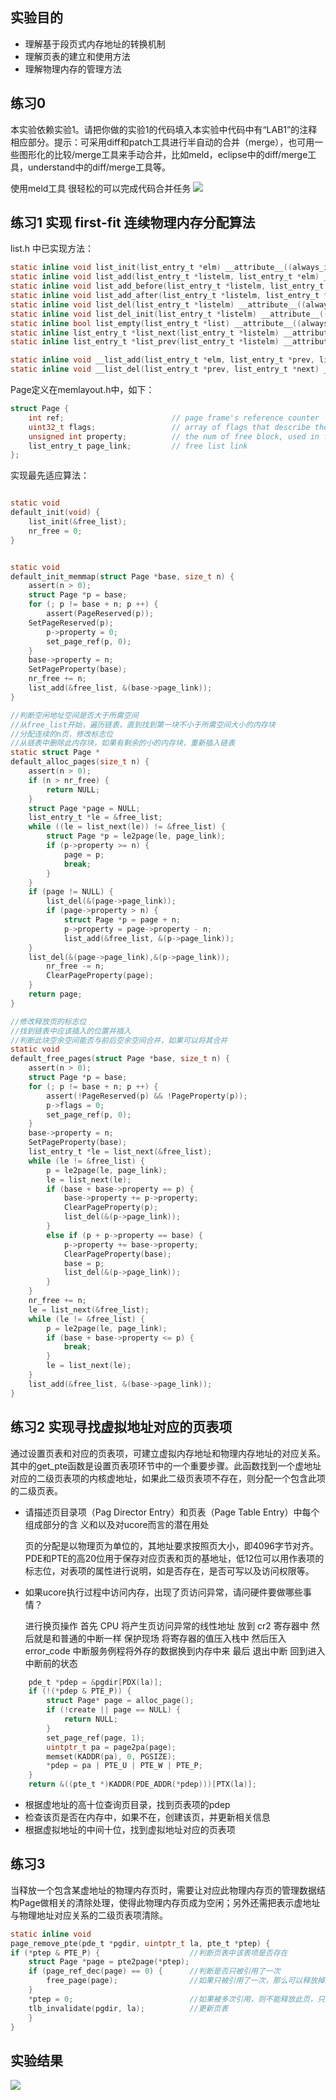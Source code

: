 ## 实验目的

- 理解基于段页式内存地址的转换机制
- 理解页表的建立和使用方法
- 理解物理内存的管理方法

## 练习0
本实验依赖实验1。请把你做的实验1的代码填入本实验中代码中有“LAB1”的注释相应部分。提示：可采用diff和patch工具进行半自动的合并（merge），也可用一些图形化的比较/merge工具来手动合并，比如meld，eclipse中的diff/merge工具，understand中的diff/merge工具等。


使用meld工具 很轻松的可以完成代码合并任务
![](img/img0.png)

## 练习1 实现 first-fit 连续物理内存分配算法

list.h 中已实现方法：

```c
static inline void list_init(list_entry_t *elm) __attribute__((always_inline));static inline void list_add(list_entry_t *listelm, list_entry_t *elm) __attribute__((always_inline));static inline void list_add_before(list_entry_t *listelm, list_entry_t *elm) __attribute__((always_inline));static inline void list_add_after(list_entry_t *listelm, list_entry_t *elm) __attribute__((always_inline));static inline void list_del(list_entry_t *listelm) __attribute__((always_inline));static inline void list_del_init(list_entry_t *listelm) __attribute__((always_inline));static inline bool list_empty(list_entry_t *list) __attribute__((always_inline));static inline list_entry_t *list_next(list_entry_t *listelm) __attribute__((always_inline));static inline list_entry_t *list_prev(list_entry_t *listelm) __attribute__((always_inline));static inline void __list_add(list_entry_t *elm, list_entry_t *prev, list_entry_t *next) __attribute__((always_inline));static inline void __list_del(list_entry_t *prev, list_entry_t *next) __attribute__((always_inline));
```

Page定义在memlayout.h中，如下：

```c
struct Page {    int ref;                        // page frame's reference counter    uint32_t flags;                 // array of flags that describe the status of the page frame    unsigned int property;          // the num of free block, used in first fit pm manager    list_entry_t page_link;         // free list link};```
实现最先适应算法：


```c
static voiddefault_init(void) {    list_init(&free_list);    nr_free = 0;}static voiddefault_init_memmap(struct Page *base, size_t n) {    assert(n > 0);    struct Page *p = base;    for (; p != base + n; p ++) {        assert(PageReserved(p)); 	SetPageReserved(p);        p->property = 0;          set_page_ref(p, 0);    }    base->property = n;             SetPageProperty(base);    nr_free += n;    list_add(&free_list, &(base->page_link));}```

```c
//判断空闲地址空间是否大于所需空间
//从free_list开始，遍历链表，直到找到第一块不小于所需空间大小的内存块
//分配连续的n页，修改标志位
//从链表中删除此内存块，如果有剩余的小的内存块，重新插入链表static struct Page *default_alloc_pages(size_t n) {    assert(n > 0);    if (n > nr_free) {        return NULL;    }    struct Page *page = NULL;    list_entry_t *le = &free_list;    while ((le = list_next(le)) != &free_list) {        struct Page *p = le2page(le, page_link);        if (p->property >= n) {            page = p;            break;        }    }    if (page != NULL) {        list_del(&(page->page_link));        if (page->property > n) {            struct Page *p = page + n;            p->property = page->property - n;            list_add(&free_list, &(p->page_link));    }	list_del(&(page->page_link),&(p->page_link));        nr_free -= n;        ClearPageProperty(page);    }    return page;}```

```c
//修改释放页的标志位
//找到链表中应该插入的位置并插入
//判断此块空余空间能否与前后空余空间合并，如果可以将其合并static voiddefault_free_pages(struct Page *base, size_t n) {    assert(n > 0);    struct Page *p = base;    for (; p != base + n; p ++) {        assert(!PageReserved(p) && !PageProperty(p));        p->flags = 0;        set_page_ref(p, 0);    }    base->property = n;    SetPageProperty(base);    list_entry_t *le = list_next(&free_list);    while (le != &free_list) {        p = le2page(le, page_link);        le = list_next(le);        if (base + base->property == p) {            base->property += p->property;            ClearPageProperty(p);            list_del(&(p->page_link));        }        else if (p + p->property == base) {            p->property += base->property;            ClearPageProperty(base);            base = p;            list_del(&(p->page_link));        }    }    nr_free += n;    le = list_next(&free_list);    while (le != &free_list) {        p = le2page(le, page_link);        if (base + base->property <= p) {            break;        }        le = list_next(le);    }    list_add(&free_list, &(base->page_link));}
```
## 练习2 实现寻找虚拟地址对应的页表项

通过设置页表和对应的页表项，可建立虚拟内存地址和物理内存地址的对应关系。其中的get_pte函数是设置页表项环节中的一个重要步骤。此函数找到一个虚地址对应的二级页表项的内核虚地址，如果此二级页表项不存在，则分配一个包含此项的二级页表。

- 请描述页目录项（Pag Director Entry）和页表（Page Table Entry）中每个组成部分的含 义和以及对ucore而言的潜在用处

	页的分配是以物理页为单位的，其地址要求按照页大小，即4096字节对齐。PDE和PTE的高20位用于保存对应页表和页的基地址，低12位可以用作表项的标志位，对表项的属性进行说明，如是否存在，是否可写以及访问权限等。

- 如果ucore执行过程中访问内存，出现了页访问异常，请问硬件要做哪些事情？

	进行换页操作 首先 CPU 将产生页访问异常的线性地址 放到 cr2 寄存器中 
	然后就是和普通的中断一样 保护现场 将寄存器的值压入栈中 
	然后压入 error_code 中断服务例程将外存的数据换到内存中来 
	最后 退出中断 回到进入中断前的状态

```c
    pde_t *pdep = &pgdir[PDX(la)];     if (!(*pdep & PTE_P)) {                 struct Page* page = alloc_page();        if (!create || page == NULL) {            return NULL;        }        set_page_ref(page, 1);        uintptr_t pa = page2pa(page);        memset(KADDR(pa), 0, PGSIZE);         *pdep = pa | PTE_U | PTE_W | PTE_P;     }    return &((pte_t *)KADDR(PDE_ADDR(*pdep)))[PTX(la)];
```
- 根据虚地址的高十位查询页目录，找到页表项的pdep
- 检查该页是否在内存中，如果不在，创建该页，并更新相关信息
- 根据虚拟地址的中间十位，找到虚拟地址对应的页表项

## 练习3
当释放一个包含某虚地址的物理内存页时，需要让对应此物理内存页的管理数据结构Page做相关的清除处理，使得此物理内存页成为空闲；另外还需把表示虚地址与物理地址对应关系的二级页表项清除。

```c
static inline void
page_remove_pte(pde_t *pgdir, uintptr_t la, pte_t *ptep) {
if (*ptep & PTE_P) {                    //判断页表中该表项是否存在
    struct Page *page = pte2page(*ptep);
    if (page_ref_dec(page) == 0) {      //判断是否只被引用了一次
        free_page(page);                //如果只被引用了一次，那么可以释放掉此页
    }
    *ptep = 0;                          //如果被多次引用，则不能释放此页，只用释放二级页表的表项
    tlb_invalidate(pgdir, la);          //更新页表
    }
}
```

## 实验结果
![](img/img1.png)


